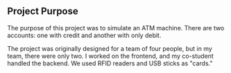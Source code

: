 ## Project Purpose

The purpose of this project was to simulate an ATM machine. There are two accounts: one with credit and another with only debit. 

The project was originally designed for a team of four people, but in my team, there were only two. I worked on the frontend, and my co-student handled the backend. We used RFID readers and USB sticks as "cards."
